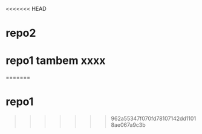 <<<<<<< HEAD
# repo2
# repo1 tambem xxxx
=======
# repo1
>>>>>>> 962a55347f070fd78107142dd11018ae067a9c3b

